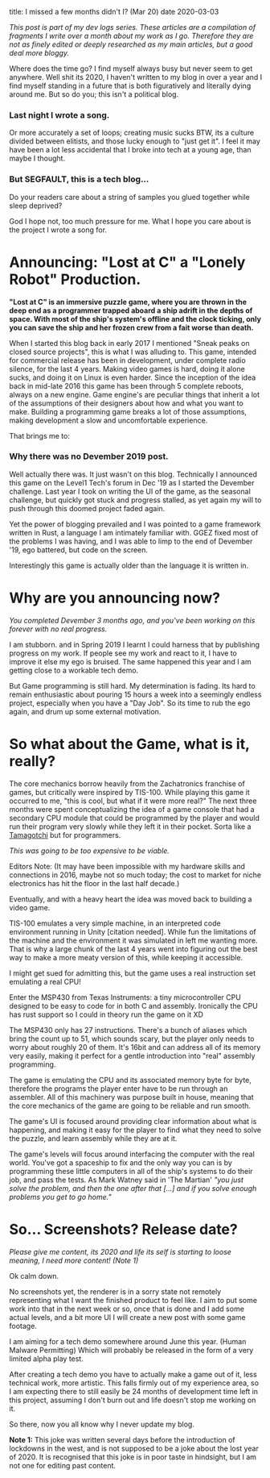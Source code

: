 title: I missed a few months didn't I? (Mar 20)
date 2020-03-03


_This post is part of my dev logs series. These articles are a compilation of fragments I write over a month about my work as I go. Therefore they are not as finely edited or deeply researched as my main articles, but a good deal more bloggy._

Where does the time go? I find myself always busy but never seem to get anywhere. Well shit its 2020, I haven't written to my blog in over a year and I find myself standing in a future that is both figuratively and literally dying around me. But so do you; this isn't a political blog.

### Last night I wrote a song.

Or more accurately a set of loops; creating music sucks BTW, its a culture divided between elitists, and those lucky enough to "just get it". I feel it may have been a lot less accidental that I broke into tech at a young age, than maybe I thought.

### But SEGFAULT, this is a tech blog...

Do your readers care about a string of samples you glued together while sleep deprived?

God I hope not, too much pressure for me. What I hope you care about is the project I wrote a song for.

# Announcing: "Lost at C" a "Lonely Robot" Production.

**"Lost at C" is an immersive puzzle game, where you are thrown in the deep end as a programmer trapped aboard a ship adrift in the depths of space. With most of the ship's system's offline and the clock ticking, only you can save the ship and her frozen crew from a fait worse than death.**

When I started this blog back in early 2017 I mentioned "Sneak peaks on closed source projects", this is what I was alluding to. This game, intended for commercial release has been in development, under complete radio silence, for the last 4 years. Making video games is hard, doing it alone sucks, and doing it on Linux is even harder. Since the inception of the idea back in mid-late 2016 this game has been through 5 complete reboots, always on a new engine. Game engine's are peculiar things that inherit a lot of the assumptions of their designers about how and what you want to make. Building a programming game breaks a lot of those assumptions, making development a slow and uncomfortable experience.

That brings me to:

### Why there was no Devember 2019 post.

Well actually there was. It just wasn't on this blog. Technically I announced this game on the Level1 Tech's forum in Dec '19 as I started the Devember challenge. Last year I took on writing the UI of the game, as the seasonal challenge, but quickly got stuck and progress stalled, as yet again my will to push through this doomed project faded again.

Yet the power of blogging prevailed and I was pointed to a game framework written in Rust, a language I am intimately familiar with. GGEZ fixed most of the problems I was having, and I was able to limp to the end of Devember '19, ego battered, but code on the screen.

Interestingly this game is actually older than the language it is written in.

# Why are you announcing now?

_You completed Devember 3 months ago, and you've been working on this forever with no real progress._

I am stubborn. and in Spring 2019 I learnt I could harness that by publishing progress on my work. If people see my work and react to it, I have to improve it else my ego is bruised. The same happened this year and I am getting close to a workable tech demo.

But Game programming is still hard. My determination is fading. Its hard to remain enthusiastic about pouring 15 hours a week into a seemingly endless project, especially when you have a "Day Job". So its time to rub the ego again, and drum up some external motivation.

# So what about the Game, what is it, really?

The core mechanics borrow heavily from the Zachatronics franchise of games, but critically were inspired by TIS-100. While playing this game it occurred to me, "this is cool, but what if it were more real?" The next three months were spent conceptualizing the idea of a game console that had a secondary CPU module that could be programmed by the player and would run their program very slowly while they left it in their pocket. Sorta like a [Tamagotchi](https://en.wikipedia.org/wiki/Tamagotchi) but for programmers.

_This was going to be too expensive to be viable._

Editors Note: (It may have been impossible with my hardware skills and connections in 2016, maybe not so much today; the cost to market for niche electronics has hit the floor in the last half decade.)

Eventually, and with a heavy heart the idea was moved back to building a video game.

TIS-100 emulates a very simple machine, in an interpreted code environment running in Unity [citation needed]. While fun the limitations of the machine and the environment it was simulated in left me wanting more. That is why a large chunk of the last 4 years went into figuring out the best way to make a more meaty version of this, while keeping it accessible.

I might get sued for admitting this, but the game uses a real instruction set emulating a real CPU!

Enter the MSP430 from Texas Instruments: a tiny microcontroller CPU designed to be easy to code for in both C and assembly. Ironically the CPU has rust support so I could in theory run the game on it XD

The MSP430 only has 27 instructions. There's a bunch of aliases which bring the count up to 51, which sounds scary, but the player only needs to worry about roughly 20 of them. It's 16bit and can address all of its memory very easily, making it perfect for a gentle introduction into "real" assembly programming.

The game is emulating the CPU and its associated memory byte for byte, therefore the programs the player enter have to be run through an assembler. All of this machinery was purpose built in house, meaning that the core mechanics of the game are going to be reliable and run smooth.

The game's UI is focused around providing clear information about what is happening, and making it easy for the player to find what they need to solve the puzzle, and learn assembly while they are at it.

The game's levels will focus around interfacing the computer with the real world. You've got a spaceship to fix and the only way you can is by programming these little computers in all of the ship's systems to do their job, and pass the tests. As Mark Watney said in 'The Martian' _"you just solve the problem, and then the one after that [...] and if you solve enough problems you get to go home."_

# So... Screenshots? Release date?

_Please give me content, its 2020 and life its self is starting to loose meaning, I need more content! (Note 1)_

Ok calm down.

No screenshots yet, the renderer is in a sorry state not remotely representing what I want the finished product to feel like. I aim to put some work into that in the next week or so, once that is done and I add some actual levels, and a bit more UI I will create a new post with some game footage.

I am aiming for a tech demo somewhere around June this year. (Human Malware Permitting) Which will probably be released in the form of a very limited alpha play test.

After creating a tech demo you have to actually make a game out of it, less technical work, more artistic. This falls firmly out of my experience area, so I am expecting there to still easily be 24 months of development time left in this project, assuming I don't burn out and life doesn't stop me working on it.

So there, now you all know why I never update my blog.

**Note 1:** This joke was written several days before the introduction of lockdowns in the west, and is not supposed to be a joke about the lost year of 2020. It is recognised that this joke is in poor taste in hindsight, but I am not one for editing past content.
